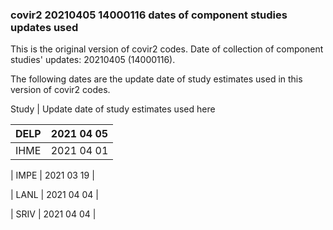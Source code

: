 ### covir2 20210405 14000116 dates of component studies updates used

This is the original version of covir2 codes. Date of collection of component studies' updates: 20210405 (14000116).

The following dates are the update date of study estimates used in this version of covir2 codes. 


Study | Update date of study estimates used here

| DELP  |  2021 04 05 |
| ----- | ----------- |
| IHME  |  2021 04 01 |

| IMPE  |  2021 03 19 |

| LANL  |  2021 04 04 |

| SRIV  |  2021 04 04 |


